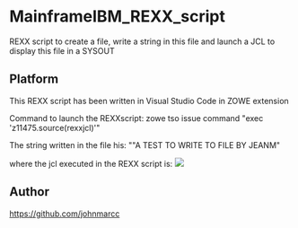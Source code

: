 # MainframeIBM_REXX_script
REXX script to create a file, write a string in this file and launch a JCL to display this file in a SYSOUT

## Platform 
This REXX script has been written in Visual Studio Code in ZOWE extension

Command to launch the REXXscript:
zowe tso issue command "exec 'z11475.source(rexxjcl)'"   

The string written in the file his:  ""A TEST TO WRITE TO FILE BY JEANM"

where the jcl executed in the REXX script is:
![](https://github.com/johnmarcc/MainframeIBM_REXX_script/blob/5e197ce6935347c32baa66e57d15a5e391aeecb1/rexxjcl.png)


## Author
https://github.com/johnmarcc


